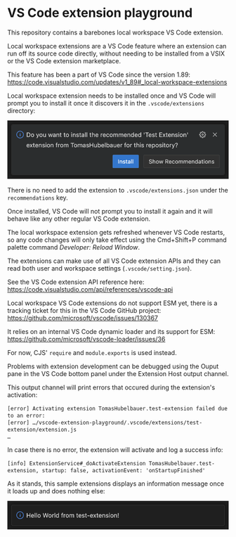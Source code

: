 # VS Code extension playground

This repository contains a barebones local workspace VS Code extension.

Local workspace extensions are a VS Code feature where an extension can run off
its source code directly, without needing to be installed from a VSIX or the
VS Code extension marketplace.

This feature has been a part of VS Code since the version 1.89:
https://code.visualstudio.com/updates/v1_89#_local-workspace-extensions

Local workspace extension needs to be installed once and VS Code will prompt you
to install it once it discovers it in the `.vscode/extensions` directory:

![](image.png)

There is no need to add the extension to `.vscode/extensions.json` under the
`recommendations` key.

Once installed, VS Code will not prompt you to install it again and it will
behave like any other regular VS Code extension.

The local workspace extension gets refreshed whenever VS Code restarts, so any
code changes will only take effect using the Cmd+Shift+P command palette command
*Developer: Reload Window*.

The extensions can make use of all VS Code extension APIs and they can read
both user and workspace settings (`.vscode/setting.json`).

See the VS Code extension API reference here:
https://code.visualstudio.com/api/references/vscode-api

Local workspace VS Code extensions do not support ESM yet, there is a tracking
ticket for this in the VS Code GitHub project:
https://github.com/microsoft/vscode/issues/130367

It relies on an internal VS Code dynamic loader and its support for ESM:
https://github.com/microsoft/vscode-loader/issues/36

For now, CJS' `require` and `module.exports` is used instead.

Problems with extension development can be debugged using the Ouput pane in the
VS Code bottom panel under the Extension Host output channel.

This output channel will print errors that occured during the extension's
activation:

```
[error] Activating extension TomasHubelbauer.test-extension failed due to an error:
[error] …/vscode-extension-playground/.vscode/extensions/test-extension/extension.js
…
```

In case there is no error, the extension will activate and log a success info:

```
[info] ExtensionService#_doActivateExtension TomasHubelbauer.test-extension, startup: false, activationEvent: 'onStartupFinished'
```

As it stands, this sample extensions displays an information message once it
loads up and does nothing else:

![](image2.png)
